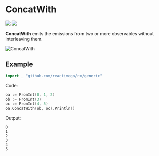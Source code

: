 # ConcatWith

[![](../../../assets/godev.svg?raw=true)](https://pkg.go.dev/github.com/reactivego/rx/test/ConcatWith?tab=doc)
[![](../../../assets/rx.svg?raw=true)](http://reactivex.io/documentation/operators/concat.html)

**ConcatWith** emits the emissions from two or more observables without interleaving them.

![ConcatWith](../../../assets/ConcatWith.svg?raw=true)

## Example
```go
import _ "github.com/reactivego/rx/generic"
```
Code:
```go
oa := FromInt(0, 1, 2)
ob := FromInt(3)
oc := FromInt(4, 5)
oa.ConcatWith(ob, oc).Println()
```
Output:
```
0
1
2
3
4
5
```
